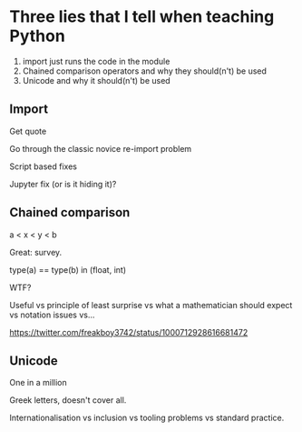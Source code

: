 # Three lies that I tell when teaching Python

1. import just runs the code in the module
2. Chained comparison operators and why they should(n't) be used
3. Unicode and why it should(n't) be used

## Import

Get quote

Go through the classic novice re-import problem

Script based fixes

Jupyter fix (or is it hiding it)?

## Chained comparison

a < x < y < b

Great: survey.

type(a) == type(b) in (float, int)

WTF?

Useful vs principle of least surprise vs what a mathematician should expect vs notation issues vs...

https://twitter.com/freakboy3742/status/1000712928616681472

## Unicode

One in a million

Greek letters, doesn't cover all.

Internationalisation vs inclusion vs tooling problems vs standard practice.
